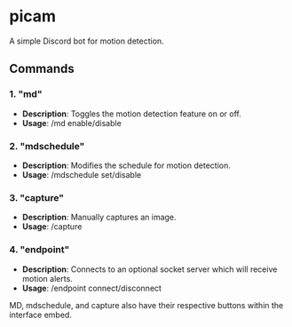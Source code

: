 # picam

A simple Discord bot for motion detection.

## Commands

### 1. "md"
- **Description**: Toggles the motion detection feature on or off.  
- **Usage**: /md enable/disable

### 2. "mdschedule"
- **Description**: Modifies the schedule for motion detection.  
- **Usage**: /mdschedule set/disable

### 3. "capture"
- **Description**: Manually captures an image.
- **Usage**: /capture

### 4. "endpoint"
- **Description**: Connects to an optional socket server which will receive motion alerts.
- **Usage**: /endpoint connect/disconnect

MD, mdschedule, and capture also have their respective buttons within the interface embed.
